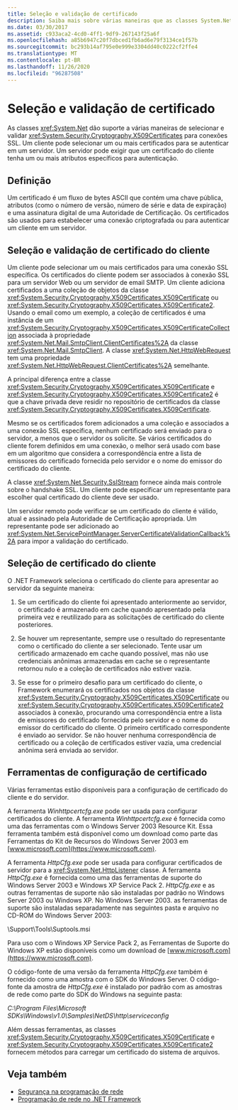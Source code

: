 ```yaml
---
title: Seleção e validação de certificado
description: Saiba mais sobre várias maneiras que as classes System.Net oferecem para selecionar e validar certificados para conexões SSL/TLS.
ms.date: 03/30/2017
ms.assetid: c933aca2-4cd0-4ff1-9df9-267143f25a6f
ms.openlocfilehash: a85b6947c20f7dbced1fb6ad6e79f3134ce1f57b
ms.sourcegitcommit: bc293b14af795e0e999e3304dd40c0222cf2ffe4
ms.translationtype: MT
ms.contentlocale: pt-BR
ms.lasthandoff: 11/26/2020
ms.locfileid: "96287508"
---
```

# <a name="certificate-selection-and-validation"></a>Seleção e validação de certificado

As classes <xref:System.Net> dão suporte a várias maneiras de selecionar e validar <xref:System.Security.Cryptography.X509Certificates> para conexões SSL. Um cliente pode selecionar um ou mais certificados para se autenticar em um servidor. Um servidor pode exigir que um certificado do cliente tenha um ou mais atributos específicos para autenticação.  
  
## <a name="definition"></a>Definição  

 Um certificado é um fluxo de bytes ASCII que contém uma chave pública, atributos (como o número de versão, número de série e data de expiração) e uma assinatura digital de uma Autoridade de Certificação. Os certificados são usados para estabelecer uma conexão criptografada ou para autenticar um cliente em um servidor.  
  
## <a name="client-certificate-selection-and-validation"></a>Seleção e validação de certificado do cliente  

 Um cliente pode selecionar um ou mais certificados para uma conexão SSL específica. Os certificados do cliente podem ser associados à conexão SSL para um servidor Web ou um servidor de email SMTP. Um cliente adiciona certificados a uma coleção de objetos da classe <xref:System.Security.Cryptography.X509Certificates.X509Certificate> ou <xref:System.Security.Cryptography.X509Certificates.X509Certificate2>. Usando o email como um exemplo, a coleção de certificados é uma instância de um <xref:System.Security.Cryptography.X509Certificates.X509CertificateCollection> associada à propriedade <xref:System.Net.Mail.SmtpClient.ClientCertificates%2A> da classe <xref:System.Net.Mail.SmtpClient>. A classe <xref:System.Net.HttpWebRequest> tem uma propriedade <xref:System.Net.HttpWebRequest.ClientCertificates%2A> semelhante.  
  
 A principal diferença entre a classe <xref:System.Security.Cryptography.X509Certificates.X509Certificate> e <xref:System.Security.Cryptography.X509Certificates.X509Certificate2> é que a chave privada deve residir no repositório de certificados da classe <xref:System.Security.Cryptography.X509Certificates.X509Certificate>.  
  
 Mesmo se os certificados forem adicionados a uma coleção e associados a uma conexão SSL específica, nenhum certificado será enviado para o servidor, a menos que o servidor os solicite. Se vários certificados do cliente forem definidos em uma conexão, o melhor será usado com base em um algoritmo que considera a correspondência entre a lista de emissores do certificado fornecida pelo servidor e o nome do emissor do certificado do cliente.  
  
 A classe <xref:System.Net.Security.SslStream> fornece ainda mais controle sobre o handshake SSL. Um cliente pode especificar um representante para escolher qual certificado do cliente deve ser usado.  
  
 Um servidor remoto pode verificar se um certificado do cliente é válido, atual e assinado pela Autoridade de Certificação apropriada. Um representante pode ser adicionado ao <xref:System.Net.ServicePointManager.ServerCertificateValidationCallback%2A> para impor a validação do certificado.  
  
## <a name="client-certificate-selection"></a>Seleção de certificado do cliente  

 O .NET Framework seleciona o certificado do cliente para apresentar ao servidor da seguinte maneira:  
  
1. Se um certificado do cliente foi apresentado anteriormente ao servidor, o certificado é armazenado em cache quando apresentado pela primeira vez e reutilizado para as solicitações de certificado do cliente posteriores.  
  
2. Se houver um representante, sempre use o resultado do representante como o certificado do cliente a ser selecionado. Tente usar um certificado armazenado em cache quando possível, mas não use credenciais anônimas armazenadas em cache se o representante retornou nulo e a coleção de certificados não estiver vazia.  
  
3. Se esse for o primeiro desafio para um certificado do cliente, o Framework enumerará os certificados nos objetos da classe <xref:System.Security.Cryptography.X509Certificates.X509Certificate> ou <xref:System.Security.Cryptography.X509Certificates.X509Certificate2> associados à conexão, procurando uma correspondência entre a lista de emissores do certificado fornecida pelo servidor e o nome do emissor do certificado do cliente. O primeiro certificado correspondente é enviado ao servidor. Se não houver nenhuma correspondência de certificado ou a coleção de certificados estiver vazia, uma credencial anônima será enviada ao servidor.  
  
## <a name="tools-for-certificate-configuration"></a>Ferramentas de configuração de certificado  

 Várias ferramentas estão disponíveis para a configuração de certificado do cliente e do servidor.  
  
 A ferramenta *Winhttpcertcfg.exe* pode ser usada para configurar certificados do cliente. A ferramenta *Winhttpcertcfg.exe* é fornecida como uma das ferramentas com o Windows Server 2003 Resource Kit. Essa ferramenta também está disponível como um download como parte das Ferramentas do Kit de Recursos do Windows Server 2003 em [www.microsoft.com](https://www.microsoft.com).  
  
A ferramenta *HttpCfg.exe* pode ser usada para configurar certificados de servidor para a <xref:System.Net.HttpListener> classe. A ferramenta *HttpCfg.exe* é fornecida como uma das ferramentas de suporte do Windows Server 2003 e Windows XP Service Pack 2. *HttpCfg.exe* e as outras ferramentas de suporte não são instaladas por padrão no Windows Server 2003 ou Windows XP. No Windows Server 2003. as ferramentas de suporte são instaladas separadamente nas seguintes pasta e arquivo no CD-ROM do Windows Server 2003:  
  
 \Support\Tools\Suptools.msi  
  
 Para uso com o Windows XP Service Pack 2, as Ferramentas de Suporte do Windows XP estão disponíveis como um download de [www.microsoft.com](https://www.microsoft.com).  
  
 O código-fonte de uma versão da ferramenta *HttpCfg.exe* também é fornecido como uma amostra com o SDK do Windows Server. O código-fonte da amostra de *HttpCfg.exe* é instalado por padrão com as amostras de rede como parte do SDK do Windows na seguinte pasta:  
  
 *C:\Program Files\Microsoft SDKs\Windows\v1.0\Samples\NetDS\http\serviceconfig*  
  
 Além dessas ferramentas, as classes <xref:System.Security.Cryptography.X509Certificates.X509Certificate> e <xref:System.Security.Cryptography.X509Certificates.X509Certificate2> fornecem métodos para carregar um certificado do sistema de arquivos.  
  
## <a name="see-also"></a>Veja também

- [Segurança na programação de rede](security-in-network-programming.md)
- [Programação de rede no .NET Framework](index.md)
